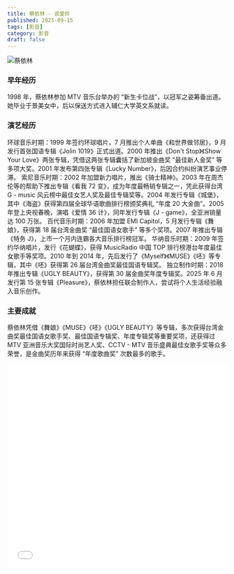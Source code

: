 ```yaml
---
title: 蔡依林 - 说爱你
published: 2025-09-15
tags: [影音]
category: 影音
draft: false
---
```

![蔡依林](http://img.qqfeel.com/u%3D4221310830%2C1143076145%26fm%3D253%26fmt%3Dauto%26app%3D138%26f%3DJPEG.jpg)

### 早年经历
1998 年，蔡依林参加 MTV 音乐台举办的 “新生卡位战”，以冠军之姿筹备出道。她毕业于景美女中，后以保送方式进入辅仁大学英文系就读。
### 演艺经历
环球音乐时期：1999 年签约环球唱片，7 月推出个人单曲《和世界做邻居》，9 月发行首张国语专辑《Jolin 1019》正式出道。2000 年推出《Don't Stop》《Show Your Love》两张专辑，凭借这两张专辑囊括了新加坡金曲奖 “最佳新人金奖” 等多项大奖。2001 年发布第四张专辑《Lucky Number》，后因合约纠纷演艺事业停滞。
索尼音乐时期：2002 年加盟新力唱片，推出《骑士精神》。2003 年在周杰伦等的帮助下推出专辑《看我 72 变》，成为年度最畅销专辑之一，凭此获得台湾 G - music 风云榜中最佳女艺人奖及最佳专辑奖等。2004 年发行专辑《城堡》，其中《海盗》获得第四届全球华语歌曲排行榜颁奖典礼 “年度 20 大金曲”。2005 年登上央视春晚，演唱《爱情 36 计》，同年发行专辑《J - game》，全亚洲销量达 100 万张。
百代音乐时期：2006 年加盟 EMI Capitol，5 月发行专辑《舞娘》，获得第 18 届台湾金曲奖 “最佳国语女歌手” 等多个奖项。2007 年推出专辑《特务 J》，上市一个月内连霸各大音乐排行榜冠军。
华纳音乐时期：2009 年签约华纳唱片，发行《花蝴蝶》，获得 MusicRadio 中国 TOP 排行榜港台年度最佳女歌手等奖项。2010 年到 2014 年，先后发行了《Myself》《MUSE》《呸》等专辑，其中《呸》获得第 26 届台湾金曲奖最佳国语专辑奖。
独立制作时期：2018 年推出专辑《UGLY BEAUTY》，获得第 30 届金曲奖年度专辑奖。2025 年 6 月发行第 15 张专辑《Pleasure》，蔡依林担任联合制作人，尝试将个人生活经验融入音乐创作。
### 主要成就
蔡依林凭借《舞娘》《MUSE》《呸》《UGLY BEAUTY》等专辑，多次获得台湾金曲奖最佳国语女歌手奖、最佳国语专辑奖、年度专辑奖等重要奖项，还获得过 MTV 亚洲音乐大奖国际时尚艺人奖、CCTV - MTV 音乐盛典最佳女歌手奖等众多荣誉，是金曲奖历年来获得 “年度歌曲奖” 次数最多的歌手。


<iframe width="100%" height="468" src="//player.bilibili.com/player.html?isOutside=true&aid=667568167&bvid=BV1La4y1t7Wv" scrolling="no" border="0" frameborder="no" framespacing="0" allowfullscreen="true" &autoplay=0> </iframe>